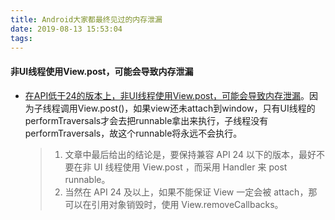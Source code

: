 ```yaml
---
title: Android大家都最终见过的内存泄漏
date: 2019-08-13 15:53:04
tags:
---
```




#### 非UI线程使用View.post，可能会导致内存泄漏
- [在API低于24的版本上，非UI线程使用View.post，可能会导致内存泄漏](http://ivanfan.site/2018/03/18/%E5%86%85%E5%AD%98%E6%B3%84%E6%BC%8F/)。因为子线程调用View.post()，如果view还未attach到window，只有UI线程的performTraversals才会去把runnable拿出来执行，子线程没有performTraversals，故这个runnable将永远不会执行。
	> 1. 文章中最后给出的结论是，要保持兼容 API 24 以下的版本，最好不要在非 UI 线程使用 View.post ，而采用 Handler 来 post runnable。
	> 2. 当然在 API 24 及以上，如果不能保证 View 一定会被 attach，那可以在引用对象销毁时，使用 View.removeCallbacks。

